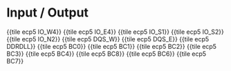 # Input / Output

{{tile ecp5 IO_W4}}
{{tile ecp5 IO_E4}}
{{tile ecp5 IO_S1}}
{{tile ecp5 IO_S2}}
{{tile ecp5 IO_N2}}
{{tile ecp5 DQS_W}}
{{tile ecp5 DQS_E}}
{{tile ecp5 DDRDLL}}
{{tile ecp5 BC0}}
{{tile ecp5 BC1}}
{{tile ecp5 BC2}}
{{tile ecp5 BC3}}
{{tile ecp5 BC4}}
{{tile ecp5 BC8}}
{{tile ecp5 BC6}}
{{tile ecp5 BC7}}